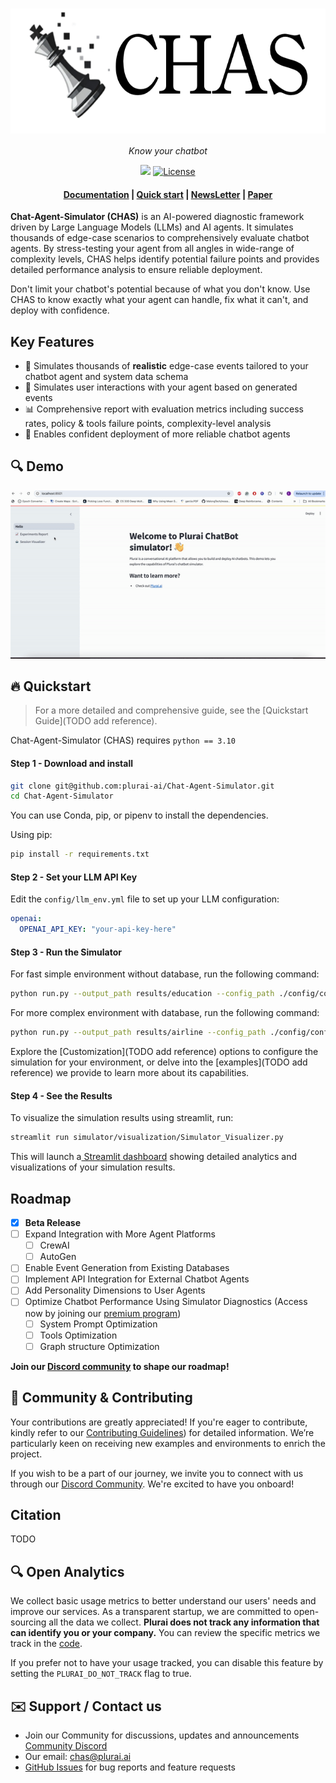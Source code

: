<h1 align="center">
  <img style="vertical-align:middle" height="200"
  src="./docs/figures/logo.png">
</h1>
<p align="center">
  <i>Know your chatbot</i>
</p>

<p align="center">
    <!-- community badges -->
    <a href="https://discord.gg/YWbT87vAau"><img src="https://img.shields.io/badge/Join-Discord-blue.svg"/></a>
    <!-- license badge -->
    <a href="https://github.com/plurai-ai/Chat-Agent-Simulator/blob/main/LICENSE">
        <img alt="License" src="https://img.shields.io/badge/License-Apache_2.0-green.svg"></a>
</p>

<h4 align="center">
    <p>
        <a href="">Documentation</a> |
        <a href="#fire-quickstart">Quick start</a> |
        <a href="">NewsLetter</a> |
        <a href="">Paper</a>
 </p>
</h4>




<!-- MARKDOWN LINKS & IMAGES -->
<!-- https://www.markdownguide.org/basic-syntax/#reference-style-links -->



**Chat-Agent-Simulator (CHAS)** is an AI-powered diagnostic framework driven by Large Language Models (LLMs) and AI agents. It simulates thousands of edge-case scenarios to comprehensively evaluate chatbot agents. By stress-testing your agent from all angles in wide-range of complexity levels, CHAS helps identify potential failure points and provides detailed performance analysis to ensure reliable deployment.

Don't limit your chatbot's potential because of what you don't know. Use CHAS to know exactly what your agent can handle, fix what it can't, and deploy with confidence.

## Key Features


- 🔬 Simulates thousands of **realistic** edge-case events tailored to your chatbot agent and system data schema
- 🤖 Simulates user interactions with your agent based on generated events
- 📊 Comprehensive report with evaluation metrics including success rates, policy & tools failure points, complexity-level analysis
- 💪 Enables confident deployment of more reliable chatbot agents

## 🔍 Demo

![simulator_recording](./docs/simulator_recording.gif)

## :fire: Quickstart

> For a more detailed and comprehensive guide, see the [Quickstart Guide](TODO add reference).









Chat-Agent-Simulator (CHAS) requires `python == 3.10`
<br />

#### Step 1 - Download and install

```bash
git clone git@github.com:plurai-ai/Chat-Agent-Simulator.git
cd Chat-Agent-Simulator
```

You can use Conda, pip, or pipenv to install the dependencies.

Using pip: 
```bash
pip install -r requirements.txt
```


#### Step 2 - Set your LLM API Key

Edit the `config/llm_env.yml` file to set up your LLM configuration:

```yaml
openai:
  OPENAI_API_KEY: "your-api-key-here"
```

####  Step 3 - Run the Simulator
For fast simple environment without database, run the following command:
```bash
python run.py --output_path results/education --config_path ./config/config_education.yml 
```
For more complex environment with database, run the following command:
```bash
python run.py --output_path results/airline --config_path ./config/config_airline.yml 
```

Explore the [Customization](TODO add reference) options to configure the simulation for your environment, or delve into the [examples](TODO add reference) we provide to learn more about its capabilities.
#### Step 4 - See the Results

To visualize the simulation results using streamlit, run:
```bash 
streamlit run simulator/visualization/Simulator_Visualizer.py
```
This will launch a[ Streamlit dashboard](./README.md#-demo) showing detailed analytics and visualizations of your simulation results.

## Roadmap

- [x] **Beta Release**
- [ ] Expand Integration with More Agent Platforms
    - [ ] CrewAI
    - [ ] AutoGen
- [ ] Enable Event Generation from Existing Databases
- [ ] Implement API Integration for External Chatbot Agents
- [ ] Add Personality Dimensions to User Agents
- [ ] Optimize Chatbot Performance Using Simulator Diagnostics (Access now by joining our [premium program](TODO))
    - [ ] System Prompt Optimization
    - [ ] Tools Optimization
    - [ ] Graph structure Optimization

**Join our [Discord community](https://discord.gg/YWbT87vAau) to shape our roadmap!**


## 🚀 Community & Contributing

Your contributions are greatly appreciated! If you're eager to contribute, kindly refer to our [Contributing Guidelines](docs/contributing.md)) for detailed information. We’re particularly keen on receiving new examples and environments to enrich the project.

If you wish to be a part of our journey, we invite you to connect with us through our [Discord Community](https://discord.gg/YWbT87vAau). We're excited to have you onboard! 

## Citation

TODO



## 🔍 Open Analytics

We collect basic usage metrics to better understand our users' needs and improve our services. As a transparent startup, we are committed to open-sourcing all the data we collect. **Plurai does not track any information that can identify you or your company.** You can review the specific metrics we track in the [code](https://github.com/plurai-ai/simulator/healthcare_analytics.py).

If you prefer not to have your usage tracked, you can disable this feature by setting the `PLURAI_DO_NOT_TRACK` flag to true.

## ✉️ Support / Contact us
- Join our Community for discussions, updates and announcements [Community Discord](https://discord.gg/YWbT87vAau)
- Our email: [‫chas@plurai.ai‬](mailto:chas@plurai.ai)
- [GitHub Issues](https://github.com/plurai-ai/Chat-Agent-Simulator/issues) for bug reports and feature requests


